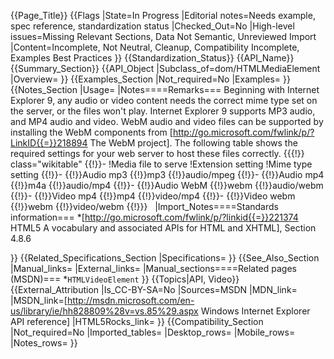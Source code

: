 {{Page_Title}}
{{Flags
|State=In Progress
|Editorial notes=Needs example, spec reference, standardization status
|Checked_Out=No
|High-level issues=Missing Relevant Sections, Data Not Semantic, Unreviewed Import
|Content=Incomplete, Not Neutral, Cleanup, Compatibility Incomplete, Examples Best Practices
}}
{{Standardization_Status}}
{{API_Name}}
{{Summary_Section}}
{{API_Object
|Subclass_of=dom/HTMLMediaElement
|Overview=
}}
{{Examples_Section
|Not_required=No
|Examples=
}}
{{Notes_Section
|Usage=
|Notes====Remarks===
Beginning with Internet Explorer 9, any audio or video content needs  the correct mime type set on the server, or the files won't play. Internet Explorer 9 supports MP3 audio, and  MP4 audio and video. WebM audio and video files can be supported by installing the WebM components from [http://go.microsoft.com/fwlink/p/?LinkID{{=}}218894 The WebM project]. The following table shows the required settings for your web server to host these files correctly.
{{{!}} class="wikitable"
{{!}}-
!Media file to serve
!Extension setting
!Mime type setting
{{!}}-
{{!}}Audio mp3
{{!}}mp3
{{!}}audio/mpeg
{{!}}-
{{!}}Audio mp4
{{!}}m4a
{{!}}audio/mp4
{{!}}-
{{!}}Audio WebM
{{!}}webm
{{!}}audio/webm
{{!}}-
{{!}}Video mp4
{{!}}mp4
{{!}}video/mp4
{{!}}-
{{!}}Video webm
{{!}}webm
{{!}}video/webm
{{!}}}
 
|Import_Notes====Standards information===
*[http://go.microsoft.com/fwlink/p/?linkid{{=}}221374 HTML5 A vocabulary and associated APIs for HTML and XHTML], Section 4.8.6

}}
{{Related_Specifications_Section
|Specifications=
}}
{{See_Also_Section
|Manual_links=
|External_links=
|Manual_sections====Related pages (MSDN)===
*<code>HTMLVideoElement</code>
}}
{{Topics|API, Video}}
{{External_Attribution
|Is_CC-BY-SA=No
|Sources=MSDN
|MDN_link=
|MSDN_link=[http://msdn.microsoft.com/en-us/library/ie/hh828809%28v=vs.85%29.aspx Windows Internet Explorer API reference]
|HTML5Rocks_link=
}}
{{Compatibility_Section
|Not_required=No
|Imported_tables=
|Desktop_rows=
|Mobile_rows=
|Notes_rows=
}}